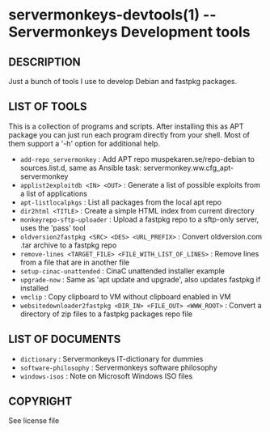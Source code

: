 servermonkeys-devtools(1) -- Servermonkeys Development tools
=============================================

## DESCRIPTION

Just a bunch of tools I use to develop Debian and fastpkg packages.  

## LIST OF TOOLS

This is a collection of programs and scripts. After installing this as APT package you can just run each program directly from your shell. Most of them support a '-h' option for additional help.

* `add-repo_servermonkey` : Add APT repo muspekaren.se/repo-debian to
  sources.list.d, same as Ansible task: servermonkey.ww.cfg_apt-servermonkey
* `applist2exploitdb <IN> <OUT>` : Generate a list of possible exploits from a
  list of applications
* `apt-listlocalpkgs` : List all packages from the local apt repo
* `dir2html <TITLE>` : Create a simple HTML index from current directory
* `monkeyrepo-sftp-uploader` : Upload a fastpkg repo to a sftp-only server,
  uses the 'pass' tool
* `oldversion2fastpkg <SRC> <DES> <URL_PREFIX>` : Convert oldversion.com .tar
  archive to a fastpkg repo
* `remove-lines <TARGET_FILE> <FILE_WITH_LIST_OF_LINES>` : Remove lines from a
  file that are in another file
* `setup-cinac-unattended` : CinaC unattended installer example
* `upgrade-now` : Same as 'apt update and upgrade', also updates fastpkg if
  installed
* `vmclip` : Copy clipboard to VM without clipboard enabled in VM
* `websitedownloader2fastpkg <DIR_IN> <FILE_OUT> <WWW_ROOT>` : Convert a
  directory of zip files to a fastpkg packages repo file

## LIST OF DOCUMENTS

* `dictionary` : Servermonkeys IT-dictionary for dummies
* `software-philosophy` : Servermonkeys software philosophy
* `windows-isos` : Note on Microsoft Windows ISO files

## COPYRIGHT

See license file

